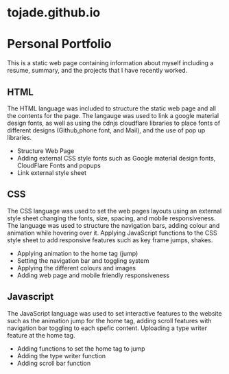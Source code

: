 # tojade.github.io
# Personal Portfolio

This is a static web page containing information about myself including a resume, summary, and the projects that I have recently worked. 

## HTML

The HTML language was included to structure the static web page and all the contents for the page. The langauge was used to link a google material design fonts, as well as using the cdnjs cloudflare libraries to place fonts of different designs (Github,phone font, and Mail), and the use of pop up libraries. 

- Structure Web Page
- Adding external CSS style fonts such as Google material design fonts, CloudFlare Fonts and popups
- Link external style sheet


## CSS

The CSS language was used to set the web pages layouts using an external style sheet changing the fonts, size, spacing, and mobile responsiveness. The language was used to structure the navigation bars, adding colour and animation while hovering over it. Applying JavaScript functions to the CSS style sheet to add responsive features such as key frame jumps, shakes.

- Applying animation to the home tag (jump)
- Setting the navigation bar and toggling system 
- Applying the different colours and images
- Adding web page and mobile friendly responsiveness

## Javascript

The JavaScript language was used to set interactive features to the website such as the animation jump for the home tag, adding scroll features with navigation bar toggling to each spefic content. Uploading a type writer feature at the home tag.

- Adding functions to set the home tag to jump
- Adding the type writer function
- Adding scroll bar function


